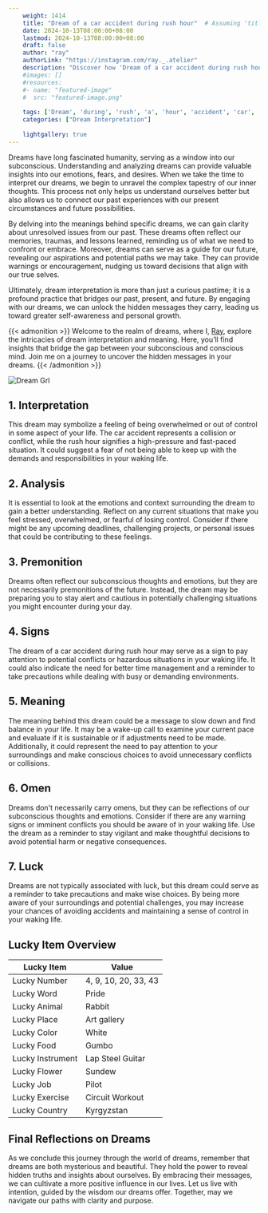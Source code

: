 ```yaml
---
    weight: 1414
    title: "Dream of a car accident during rush hour"  # Assuming 'title' column exists
    date: 2024-10-13T08:00:00+08:00
    lastmod: 2024-10-13T08:00:00+08:00
    draft: false
    author: "ray"
    authorLink: "https://instagram.com/ray._.atelier"
    description: "Discover how 'Dream of a car accident during rush hour' can interpret your future and uncover its significant meanings in your life."
    #images: []
    #resources:
    #- name: "featured-image"
    #  src: "featured-image.png"
    
    tags: ['Dream', 'during', 'rush', 'a', 'hour', 'accident', 'car', 'of']
    categories: ["Dream Interpretation"]
    
    lightgallery: true
---
```

    
Dreams have long fascinated humanity, serving as a window into our subconscious. Understanding and analyzing dreams can provide valuable insights into our emotions, fears, and desires. When we take the time to interpret our dreams, we begin to unravel the complex tapestry of our inner thoughts. This process not only helps us understand ourselves better but also allows us to connect our past experiences with our present circumstances and future possibilities.

By delving into the meanings behind specific dreams, we can gain clarity about unresolved issues from our past. These dreams often reflect our memories, traumas, and lessons learned, reminding us of what we need to confront or embrace. Moreover, dreams can serve as a guide for our future, revealing our aspirations and potential paths we may take. They can provide warnings or encouragement, nudging us toward decisions that align with our true selves.

Ultimately, dream interpretation is more than just a curious pastime; it is a profound practice that bridges our past, present, and future. By engaging with our dreams, we can unlock the hidden messages they carry, leading us toward greater self-awareness and personal growth.

{{< admonition >}}
Welcome to the realm of dreams, where I, [Ray](https://instagram.com/ray._.atelier), explore the intricacies of dream interpretation and meaning. Here, you’ll find insights that bridge the gap between your subconscious and conscious mind. Join me on a journey to uncover the hidden messages in your dreams.
{{< /admonition >}}

![Dream Grl](https://cdn.pixabay.com/photo/2017/11/02/03/35/gothic-2910057_1280.jpg "Dream Grl")

## 1. Interpretation
 This dream may symbolize a feeling of being overwhelmed or out of control in some aspect of your life. The car accident represents a collision or conflict, while the rush hour signifies a high-pressure and fast-paced situation. It could suggest a fear of not being able to keep up with the demands and responsibilities in your waking life.

## 2. Analysis
 It is essential to look at the emotions and context surrounding the dream to gain a better understanding. Reflect on any current situations that make you feel stressed, overwhelmed, or fearful of losing control. Consider if there might be any upcoming deadlines, challenging projects, or personal issues that could be contributing to these feelings.

## 3. Premonition
 Dreams often reflect our subconscious thoughts and emotions, but they are not necessarily premonitions of the future. Instead, the dream may be preparing you to stay alert and cautious in potentially challenging situations you might encounter during your day.

## 4. Signs
 The dream of a car accident during rush hour may serve as a sign to pay attention to potential conflicts or hazardous situations in your waking life. It could also indicate the need for better time management and a reminder to take precautions while dealing with busy or demanding environments.

## 5. Meaning
 The meaning behind this dream could be a message to slow down and find balance in your life. It may be a wake-up call to examine your current pace and evaluate if it is sustainable or if adjustments need to be made. Additionally, it could represent the need to pay attention to your surroundings and make conscious choices to avoid unnecessary conflicts or collisions.

## 6. Omen
 Dreams don't necessarily carry omens, but they can be reflections of our subconscious thoughts and emotions. Consider if there are any warning signs or imminent conflicts you should be aware of in your waking life. Use the dream as a reminder to stay vigilant and make thoughtful decisions to avoid potential harm or negative consequences.

## 7. Luck
 Dreams are not typically associated with luck, but this dream could serve as a reminder to take precautions and make wise choices. By being more aware of your surroundings and potential challenges, you may increase your chances of avoiding accidents and maintaining a sense of control in your waking life.

## Lucky Item Overview
| Lucky Item          | Value              |
|---------------|--------------------|
| Lucky Number        | 4, 9, 10, 20, 33, 43  |
| Lucky Word          | Pride |
| Lucky Animal        | Rabbit |
| Lucky Place         | Art gallery     |
| Lucky Color         | White     |
| Lucky Food          | Gumbo      |
| Lucky Instrument    | Lap Steel Guitar |
| Lucky Flower        | Sundew    |
| Lucky Job           | Pilot       |
| Lucky Exercise      | Circuit Workout  |
| Lucky Country       | Kyrgyzstan    |


##  Final Reflections on Dreams

As we conclude this journey through the world of dreams, remember that dreams are both mysterious and beautiful. They hold the power to reveal hidden truths and insights about ourselves. By embracing their messages, we can cultivate a more positive influence in our lives. Let us live with intention, guided by the wisdom our dreams offer. Together, may we navigate our paths with clarity and purpose.
